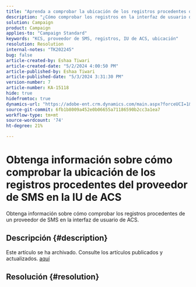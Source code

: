 ```yaml
---
title: "Aprenda a comprobar la ubicación de los registros procedentes del proveedor de SMS en la interfaz de usuario de ACS"
description: "¿Cómo comprobar los registros en la interfaz de usuario de ACS?"
solution: Campaign
product: Campaign
applies-to: "Campaign Standard"
keywords: "KCS, proveedor de SMS, registros, IU de ACS, ubicación"
resolution: Resolution
internal-notes: "TK202245"
bug: false
article-created-by: Eshaa Tiwari
article-created-date: "5/2/2024 4:00:50 PM"
article-published-by: Eshaa Tiwari
article-published-date: "5/3/2024 3:31:30 PM"
version-number: 7
article-number: KA-15118
hide: true
hidefromtoc: true
dynamics-url: "https://adobe-ent.crm.dynamics.com/main.aspx?forceUCI=1&pagetype=entityrecord&etn=knowledgearticle&id=10258f22-9d08-ef11-9f8a-6045bd006793"
source-git-commit: 6fb1b8009a452e0b06655a71186590b2cc3a1ea7
workflow-type: tm+mt
source-wordcount: '74'
ht-degree: 21%

---
```


# Obtenga información sobre cómo comprobar la ubicación de los registros procedentes del proveedor de SMS en la IU de ACS


Obtenga información sobre cómo comprobar los registros procedentes de un proveedor de SMS en la interfaz de usuario de ACS.

## Descripción {#description}

Este artículo se ha archivado. Consulte los artículos publicados y actualizados. [aquí](https://experienceleague.adobe.com/search.html?lang=es#sort=relevancy)

## Resolución {#resolution}

